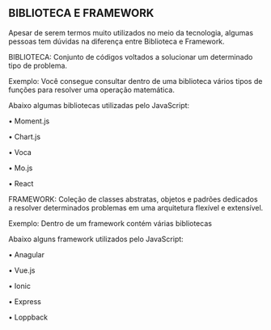 ## BIBLIOTECA E FRAMEWORK


Apesar de serem termos muito utilizados no meio da tecnologia, algumas pessoas tem dúvidas na diferença entre Biblioteca e Framework.


BIBLIOTECA: Conjunto de códigos voltados a solucionar um determinado tipo de problema.

Exemplo: Você consegue consultar dentro de uma biblioteca vários tipos de funções para resolver uma operação matemática.

Abaixo algumas bibliotecas utilizadas pelo JavaScript:

•	Moment.js

•	Chart.js

•	Voca

•	Mo.js

•	React


FRAMEWORK: Coleção de classes abstratas, objetos e padrões dedicados a resolver determinados problemas em uma arquitetura flexível e extensível.

Exemplo: Dentro de um framework contém várias bibliotecas

Abaixo alguns framework utilizados pelo JavaScript:

•	Anagular

•	Vue.js

•	Ionic

•	Express

•	Loppback

